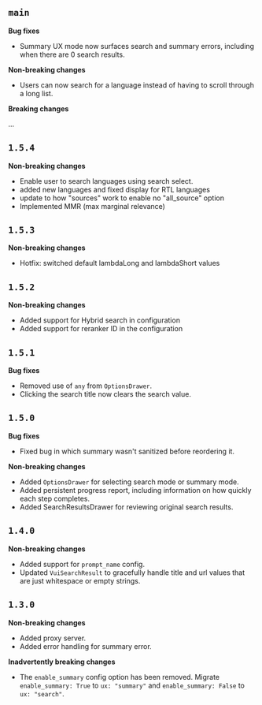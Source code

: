 ## `main`

**Bug fixes**

- Summary UX mode now surfaces search and summary errors, including when there are 0 search results.

**Non-breaking changes**

- Users can now search for a language instead of having to scroll through a long list.

**Breaking changes**

...

## `1.5.4`

**Non-breaking changes**

- Enable user to search languages using search select. 
- added new languages and fixed display for RTL languages
- update to how "sources" work to enable no "all_source" option
- Implemented MMR (max marginal relevance)

## `1.5.3`

**Non-breaking changes**

- Hotfix: switched default lambdaLong and lambdaShort values

## `1.5.2`

**Non-breaking changes**

- Added support for Hybrid search in configuration
- Added support for reranker ID in the configuration

## `1.5.1`

**Bug fixes**

- Removed use of `any` from `OptionsDrawer`.
- Clicking the search title now clears the search value.

## `1.5.0`

**Bug fixes**

- Fixed bug in which summary wasn't sanitized before reordering it.

**Non-breaking changes**

- Added `OptionsDrawer` for selecting search mode or summary mode.
- Added persistent progress report, including information on how quickly each step completes.
- Added SearchResultsDrawer for reviewing original search results.

## `1.4.0`

**Non-breaking changes**

- Added support for `prompt_name` config.
- Updated `VuiSearchResult` to gracefully handle title and url values that are just whitespace or empty strings.

## `1.3.0`

**Non-breaking changes**

- Added proxy server.
- Added error handling for summary error.

**Inadvertently breaking changes**

- The `enable_summary` config option has been removed. Migrate `enable_summary: True` to `ux: "summary"`
  and `enable_summary: False` to `ux: "search"`.
